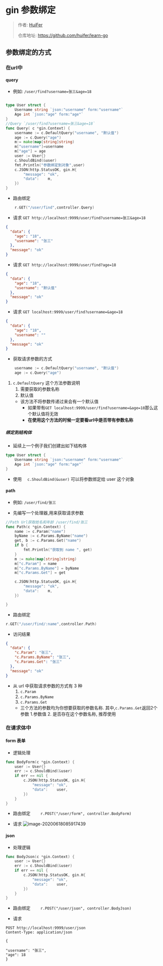 # gin 参数绑定
> 作者: [HuiFer](https://github.com/huifer)
>
> 仓库地址: https://github.com/huifer/learn-go

## 参数绑定的方式
### 在url中
#### query
- 例如: `/user/find?username=张三&age=18`

```go

type User struct {
	Username string `json:"username" form:"username"`
	Age int `json:"age" form:"age"`
}
//Query `/user/find?username=张三&age=18`
func Query( c *gin.Context) {
	username := c.DefaultQuery("username", "默认值")
	age := c.Query("age")
	m:= make(map[string]string)
	m["username"]=username
	m["age"] = age
	user := User{}
	c.ShouldBind(&user)
	fmt.Println("参数绑定到对象",user)
	c.JSON(http.StatusOK, gin.H{
		"message": "ok",
		"data":    m,
	})
}
```

- 路由绑定 

```go
	r.GET("/user/find",controller.Query)
```

- 请求 `GET http://localhost:9999/user/find?username=张三&age=18`


```json
{
  "data": {
    "age": "18",
    "username": "张三"
  },
  "message": "ok"
}
```

- 请求 `GET http://localhost:9999/user/find?age=18`

```json
{
  "data": {
    "age": "18",
    "username": "默认值"
  },
  "message": "ok"
}
```

- 请求 `GET localhost:9999/user/find?username=&age=18`

```json
{
  "data": {
    "age": "18",
    "username": ""
  },
  "message": "ok"
}
```

- 获取请求参数的方式

```go
	username := c.DefaultQuery("username", "默认值")
	age := c.Query("age")
```

1. `c.DefaultQuery` 这个方法参数说明 
    1. 需要获取的参数名称
    1. 默认值
    - 该方法不将参数传递过来会有一个默认值
        - 如果带有`GET localhost:9999/user/find?username=&age=18`那么这个默认值将无效
        - **在使用这个方法的时候一定要看url中是否带有参数名称**




##### 绑定到结构体
- 延续上一个例子我们创建出如下结构体

```go
type User struct {
	Username string `json:"username" form:"username"`
	Age int `json:"age" form:"age"`
}
```

- 使用 `	c.ShouldBind(&user)` 可以将参数绑定给 user 这个对象



#### path
- 例如: `/user/find/张三`

- 先编写一个处理器,用来获取请求参数

```go
//Path Url获取姓名和年龄 /user/find/张三
func Path(c *gin.Context) {
	name := c.Param("name")
	byName := c.Params.ByName("name")
	get, b := c.Params.Get("name")
	if b {
		fmt.Println("获取到 name ", get)
	}
	m := make(map[string]string)
	m["c.Param"] = name
	m["c.Params.ByName"] = byName
	m["c.Params.Get"] = get

	c.JSON(http.StatusOK, gin.H{
		"message": "ok",
		"data":    m,
	})

}

```

- 路由绑定

```go
r.GET("/user/find/:name",controller.Path)
```

- 访问结果

```json
{
  "data": {
    "c.Param": "张三",
    "c.Params.ByName": "张三",
    "c.Params.Get": "张三"
  },
  "message": "ok"
}
```

- 从 url 中获取请求参数的方式有 3 种
    1. `c.Param`
    1. `c.Params.ByName`
    1. `c.Params.Get`
    - 三个方法的参数均为你想要获取的参数名称. 其中,`c.Params.Get`返回2个参数 1.参数值 2. 是否存在这个参数名称, 推荐使用
    
    
### 在请求体中
#### form 表单
- 逻辑处理

```go
func BodyForm(c *gin.Context) {
	user := User{}
	err := c.ShouldBind(&user)
	if err == nil {
		c.JSON(http.StatusOK, gin.H{
			"message": "ok",
			"data":    user,
		})
	}
}

```

- 路由绑定 `	r.POST("/user/form", controller.BodyForm)`



- 请求 
![image-20200618085917439](images/image-20200618085917439.png)

#### json 
- 处理逻辑

```go
func BodyJson(c *gin.Context) {
	user := User{}
	err := c.ShouldBind(&user)
	if err == nil {
		c.JSON(http.StatusOK, gin.H{
			"message": "ok",
			"data":    user,
		})
	}
}

```

- 路由绑定 `	r.POST("/user/json", controller.BodyJson)`

- 请求 

```http request
POST http://localhost:9999/user/json
Content-Type: application/json

{

"username": "张三",
"age": 18
}
```